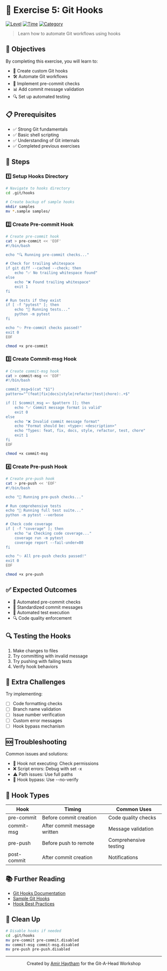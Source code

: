 # 🎣 Exercise 5: Git Hooks

[![Level](https://img.shields.io/badge/level-advanced-red.svg)](https://github.com/AmirHaytham/git-a-head)
[![Time](https://img.shields.io/badge/time-60%20minutes-blue.svg)](https://github.com/AmirHaytham/git-a-head)
[![Category](https://img.shields.io/badge/category-hooks-purple.svg)](https://github.com/AmirHaytham/git-a-head)

> Learn how to automate Git workflows using hooks

## 🎯 Objectives
By completing this exercise, you will learn to:
- 🔄 Create custom Git hooks
- 🛠️ Automate Git workflows
- 🧪 Implement pre-commit checks
- 📊 Add commit message validation
- 🔍 Set up automated testing

## 📋 Prerequisites
- ✅ Strong Git fundamentals
- ✅ Basic shell scripting
- ✅ Understanding of Git internals
- ✅ Completed previous exercises

## 🚀 Steps

### 1️⃣ Setup Hooks Directory
```bash
# Navigate to hooks directory
cd .git/hooks

# Create backup of sample hooks
mkdir samples
mv *.sample samples/
```

### 2️⃣ Create Pre-commit Hook
```bash
# Create pre-commit hook
cat > pre-commit << 'EOF'
#!/bin/bash

echo "🔍 Running pre-commit checks..."

# Check for trailing whitespace
if git diff --cached --check; then
    echo "✅ No trailing whitespace found"
else
    echo "❌ Found trailing whitespace"
    exit 1
fi

# Run tests if they exist
if [ -f "pytest" ]; then
    echo "🧪 Running tests..."
    python -m pytest
fi

echo "✨ Pre-commit checks passed!"
exit 0
EOF

chmod +x pre-commit
```

### 3️⃣ Create Commit-msg Hook
```bash
# Create commit-msg hook
cat > commit-msg << 'EOF'
#!/bin/bash

commit_msg=$(cat "$1")
pattern="^(feat|fix|docs|style|refactor|test|chore):.+$"

if [[ $commit_msg =~ $pattern ]]; then
    echo "✅ Commit message format is valid"
    exit 0
else
    echo "❌ Invalid commit message format"
    echo "Format should be: <type>: <description>"
    echo "Types: feat, fix, docs, style, refactor, test, chore"
    exit 1
fi
EOF

chmod +x commit-msg
```

### 4️⃣ Create Pre-push Hook
```bash
# Create pre-push hook
cat > pre-push << 'EOF'
#!/bin/bash

echo "🚀 Running pre-push checks..."

# Run comprehensive tests
echo "🧪 Running full test suite..."
python -m pytest --verbose

# Check code coverage
if [ -f "coverage" ]; then
    echo "📊 Checking code coverage..."
    coverage run -m pytest
    coverage report --fail-under=80
fi

echo "✨ All pre-push checks passed!"
exit 0
EOF

chmod +x pre-push
```

## ✅ Expected Outcomes
- 🔄 Automated pre-commit checks
- 📝 Standardized commit messages
- 🧪 Automated test execution
- 🔍 Code quality enforcement

## 🔍 Testing the Hooks
1. Make changes to files
2. Try committing with invalid message
3. Try pushing with failing tests
4. Verify hook behaviors

## 🎯 Extra Challenges
Try implementing:
- [ ] Code formatting checks
- [ ] Branch name validation
- [ ] Issue number verification
- [ ] Custom error messages
- [ ] Hook bypass mechanism

## 🆘 Troubleshooting
Common issues and solutions:
- 🚫 Hook not executing: Check permissions
- ❌ Script errors: Debug with set -x
- ⚠️ Path issues: Use full paths
- 🔄 Hook bypass: Use --no-verify

## 🔧 Hook Types
| Hook | Timing | Common Uses |
|------|---------|------------|
| pre-commit | Before commit creation | Code quality checks |
| commit-msg | After commit message written | Message validation |
| pre-push | Before push to remote | Comprehensive testing |
| post-commit | After commit creation | Notifications |

## 📚 Further Reading
- [Git Hooks Documentation](https://git-scm.com/book/en/v2/Customizing-Git-Git-Hooks)
- [Sample Git Hooks](https://github.com/git/git/tree/master/templates)
- [Hook Best Practices](https://www.atlassian.com/git/tutorials/git-hooks)

## 🔄 Clean Up
```bash
# Disable hooks if needed
cd .git/hooks
mv pre-commit pre-commit.disabled
mv commit-msg commit-msg.disabled
mv pre-push pre-push.disabled
```

---
<p align="center">
Created by <a href="https://github.com/AmirHaytham">Amir Haytham</a> for the Git-A-Head Workshop
</p>
